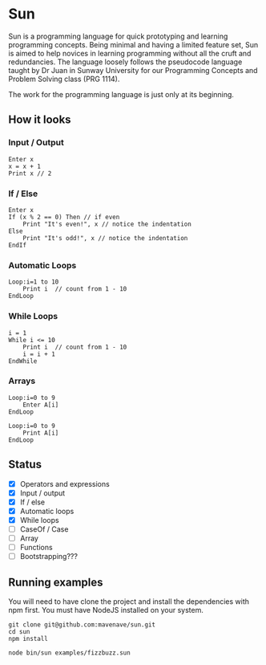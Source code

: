# Sun

Sun is a programming language for quick prototyping and learning programming concepts. Being minimal and having a limited feature set, Sun is aimed to help novices in learning programming without all the cruft and redundancies. The language loosely follows the pseudocode language taught by Dr Juan in Sunway University for our Programming Concepts and Problem Solving class (PRG 1114).

The work for the programming language is just only at its beginning.

## How it looks

### Input / Output

```
Enter x
x = x + 1
Print x // 2
```

### If / Else
```
Enter x
If (x % 2 == 0) Then // if even
    Print "It's even!", x // notice the indentation
Else
    Print "It's odd!", x // notice the indentation
EndIf
```

### Automatic Loops
```
Loop:i=1 to 10
    Print i  // count from 1 - 10
EndLoop
```

### While Loops
```
i = 1
While i <= 10
	Print i  // count from 1 - 10
	i = i + 1
EndWhile
```

### Arrays
```
Loop:i=0 to 9
    Enter A[i]
EndLoop

Loop:i=0 to 9
    Print A[i]
EndLoop
```

## Status
- [x] Operators and expressions
- [x] Input / output
- [x] If / else
- [x] Automatic loops
- [x] While loops
- [ ] CaseOf / Case
- [ ] Array
- [ ] Functions
- [ ] Bootstrapping???

## Running examples

You will need to have clone the project and install the dependencies with npm first. You must have NodeJS installed on your system.
```
git clone git@github.com:mavenave/sun.git
cd sun
npm install

node bin/sun examples/fizzbuzz.sun
```

